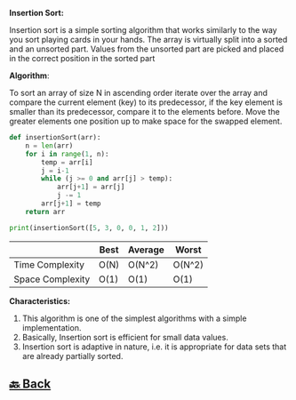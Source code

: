 **Insertion Sort:**

Insertion sort is a simple sorting algorithm that works similarly to the way you sort playing cards in your hands. The array is virtually split into a sorted and an unsorted part. Values from the unsorted part are picked and placed in the correct position in the sorted part

**Algorithm**:

To sort an array of size N in ascending order iterate over the array and compare the current element (key) to its predecessor, if the key element is smaller than its predecessor, compare it to the elements before. Move the greater elements one position up to make space for the swapped element.

```python
def insertionSort(arr):
    n = len(arr)
    for i in range(1, n):
        temp = arr[i]
        j = i-1
        while (j >= 0 and arr[j] > temp):
            arr[j+1] = arr[j]
            j -= 1
        arr[j+1] = temp
    return arr

print(insertionSort([5, 3, 0, 0, 1, 2]))
```

|                  | Best | Average | Worst  |
| ---------------- | ---- | ------- | ------ |
| Time Complexity  | O(N) | O(N^2)  | O(N^2) |
| Space Complexity | O(1) | O(1)    | O(1)   |

**Characteristics:**

1. This algorithm is one of the simplest algorithms with a simple implementation.</br>
2. Basically, Insertion sort is efficient for small data values.</br>
2. Insertion sort is adaptive in nature, i.e. it is appropriate for data sets that are already partially sorted.</br>


<h2><a href="https://github.com/sanjay9616/data-structure-and-alogrithms/blob/master/Sorting/README.md"> 🔙 Back</a></h2>